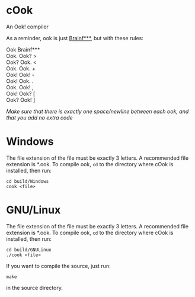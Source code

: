 # cOok
An Ook! compiler

As a reminder, ook is just [Brainf\*\*\*](https://esolangs.org/wiki/Brainfuck), but with these rules:

Ook        Brainf\*\*\*  
Ook. Ook?    >  
Ook? Ook.    <  
Ook. Ook.    +  
Ook! Ook!    -  
Ook! Ook.    .  
Ook. Ook!    ,  
Ook! Ook?    [  
Ook? Ook!    ]  

*Make sure that there is exactly one space/newline between each ook, and that you add no extra code*

# Windows

The file extension of the file must be exactly 3 letters. A recommended file extension is *.ook.
To compile ook, `cd` to the directory where cOok is installed, then run:
```
cd build/Windows
cook <file>
```

# GNU/Linux
The file extension of the file must be exactly 3 letters. A recommended file extension is *.ook.
To compile ook, `cd` to the directory where cOok is installed, then run:
```
cd build/GNULinux
./cook <file>
```

If you want to compile the source, just run:
```
make
```
in the source directory.
